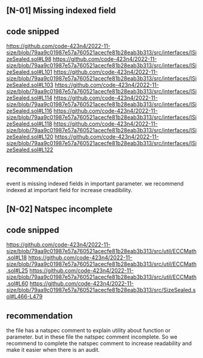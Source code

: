 ## [N-01] Missing indexed field
## code snipped
https://github.com/code-423n4/2022-11-size/blob/79aa9c01987e57a760521acecfe81b28eab3b313/src/interfaces/ISizeSealed.sol#L98
https://github.com/code-423n4/2022-11-size/blob/79aa9c01987e57a760521acecfe81b28eab3b313/src/interfaces/ISizeSealed.sol#L101
https://github.com/code-423n4/2022-11-size/blob/79aa9c01987e57a760521acecfe81b28eab3b313/src/interfaces/ISizeSealed.sol#L103
https://github.com/code-423n4/2022-11-size/blob/79aa9c01987e57a760521acecfe81b28eab3b313/src/interfaces/ISizeSealed.sol#L114
https://github.com/code-423n4/2022-11-size/blob/79aa9c01987e57a760521acecfe81b28eab3b313/src/interfaces/ISizeSealed.sol#L116
https://github.com/code-423n4/2022-11-size/blob/79aa9c01987e57a760521acecfe81b28eab3b313/src/interfaces/ISizeSealed.sol#L118
https://github.com/code-423n4/2022-11-size/blob/79aa9c01987e57a760521acecfe81b28eab3b313/src/interfaces/ISizeSealed.sol#L120
https://github.com/code-423n4/2022-11-size/blob/79aa9c01987e57a760521acecfe81b28eab3b313/src/interfaces/ISizeSealed.sol#L122
## recommendation
event is missing indexed fields in important parameter. we recommend indexed at important field for increase creadibility.

## [N-02] Natspec incomplete
## code snipped
https://github.com/code-423n4/2022-11-size/blob/79aa9c01987e57a760521acecfe81b28eab3b313/src/util/ECCMath.sol#L18
https://github.com/code-423n4/2022-11-size/blob/79aa9c01987e57a760521acecfe81b28eab3b313/src/util/ECCMath.sol#L25
https://github.com/code-423n4/2022-11-size/blob/79aa9c01987e57a760521acecfe81b28eab3b313/src/util/ECCMath.sol#L60
https://github.com/code-423n4/2022-11-size/blob/79aa9c01987e57a760521acecfe81b28eab3b313/src/SizeSealed.sol#L466-L479
## recommendation
the file has a natspec comment  to explain utility about function or parameter. but in these file the natspec comment incomplete. So we recommend to complete the natspec comment to increase readability and make it easier when there is an audit.